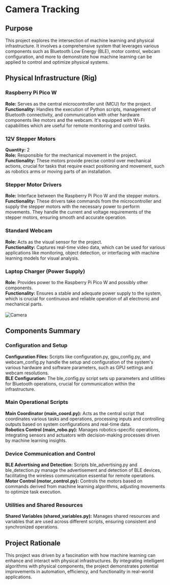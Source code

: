 # Camera Tracking
## Purpose
This project explores the intersection of machine learning and physical infrastructure. It involves a comprehensive system that leverages various components such as Bluetooth Low Energy (BLE), motor control, webcam configuration, and more to demonstrate how machine learning can be applied to control and optimize physical systems.

## Physical Infrastructure (Rig)
### Raspberry Pi Pico W
**Role:** Serves as the central microcontroller unit (MCU) for the project.<br>
**Functionality:** Handles the execution of Python scripts, management of Bluetooth connectivity, and communication with other hardware components like motors and the webcam. It's equipped with Wi-Fi capabilities which are useful for remote monitoring and control tasks.

### 12V Stepper Motors
**Quantity:** 2<br>
**Role:** Responsible for the mechanical movement in the project.<br>
**Functionality:** These motors provide precise control over mechanical actions, crucial for tasks that require exact positioning and movement, such as robotics arms or moving parts of an installation.

### Stepper Motor Drivers
**Role:** Interface between the Raspberry Pi Pico W and the stepper motors.<br>
**Functionality:** These drivers take commands from the microcontroller and supply the stepper motors with the necessary power to perform movements. They handle the current and voltage requirements of the stepper motors, ensuring smooth and accurate operation.

### Standard Webcam
**Role:** Acts as the visual sensor for the project.<br>
**Functionality:** Captures real-time video data, which can be used for various applications like monitoring, object detection, or interfacing with machine learning models for visual analysis.

### Laptop Charger (Power Supply)
**Role:** Provides power to the Raspberry Pi Pico W and possibly other components.<br>
**Functionality:** Ensures a stable and adequate power supply to the system, which is crucial for continuous and reliable operation of all electronic and mechanical parts.<br><br>
![Camera](../assets/img/camera.PNG)

## Components Summary
### Configuration and Setup
**Configuration Files:** Scripts like configuration.py, gpu_config.py, and webcam_config.py handle the setup and configuration of the system's various hardware and software parameters, such as GPU settings and webcam resolutions.<br>
**BLE Configuration:** The ble_config.py script sets up parameters and utilities for Bluetooth operations, crucial for communication within the infrastructure.

### Main Operational Scripts
**Main Coordinator (main_coord.py):** Acts as the central script that coordinates various tasks and operations, processing inputs and controlling outputs based on system configurations and real-time data.<br>
**Robotics Control (main_robo.py):** Manages robotics-specific operations, integrating sensors and actuators with decision-making processes driven by machine learning insights.

### Device Communication and Control
**BLE Advertising and Detection:** Scripts ble_advertising.py and ble_detection.py manage the advertisement and detection of BLE devices, facilitating the wireless communication essential for remote operations.<br>
**Motor Control (motor_control.py):** Controls the motors based on commands derived from machine learning algorithms, adjusting movements to optimize task execution.

### Utilities and Shared Resources
**Shared Variables (shared_variables.py):** Manages shared resources and variables that are used across different scripts, ensuring consistent and synchronized operations.

## Project Rationale
This project was driven by a fascination with how machine learning can enhance and interact with physical infrastructures. By integrating intelligent algorithms with physical components, the project demonstrates potential improvements in automation, efficiency, and functionality in real-world applications.
